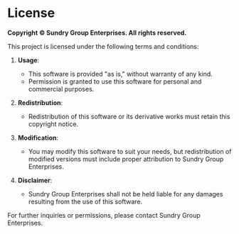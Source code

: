 
# License

**Copyright © Sundry Group Enterprises. All rights reserved.**

This project is licensed under the following terms and conditions:

1. **Usage**:
   - This software is provided "as is," without warranty of any kind.
   - Permission is granted to use this software for personal and commercial purposes.

2. **Redistribution**:
   - Redistribution of this software or its derivative works must retain this copyright notice.

3. **Modification**:
   - You may modify this software to suit your needs, but redistribution of modified versions must include proper attribution to Sundry Group Enterprises.

4. **Disclaimer**:
   - Sundry Group Enterprises shall not be held liable for any damages resulting from the use of this software.

For further inquiries or permissions, please contact Sundry Group Enterprises.

